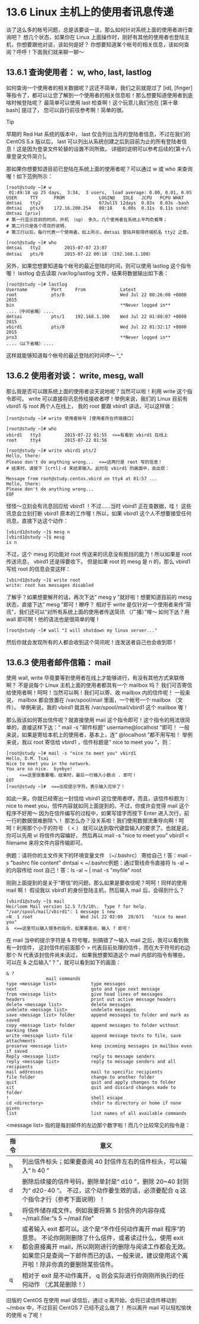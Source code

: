 # 13.6 Linux 主机上的使用者讯息传递

谈了这么多的帐号问题，总是该要谈一谈，那么如何针对系统上面的使用者进行查询吧？ 想几个状态，如果你在 Linux 上面操作时，刚好有其他的使用者也登陆主机，你想要跟他对谈，该如何是好？ 你想要知道某个帐号的相关信息，该如何查阅？呼呼！下面我们就来聊一聊～

## 13.6.1 查询使用者： w, who, last, lastlog

如何查询一个使用者的相关数据呢？这还不简单，我们之前就提过了 [id], [finger]等指令了，都可以让您了解到一个使用者的相关信息啦！那么想要知道使用者到底啥时候登陆呢？ 最简单可以使用 last 检查啊！这个玩意儿我们也在 [第十章 bash] 提过了， 您可以自行前往参考啊！简单的很。



> [!TIP]
> 早期的 Red Hat 系统的版本中， last 仅会列出当月的登陆者信息，不过在我们的 CentOS 5.x 版以后， last 可以列出从系统创建之后到目前为止的所有登陆者信息！这是因为登录文件轮替的设置不同所致。 详细的说明可以参考后续的[第十八章登录文件简介]。

那如果你想要知道目前已登陆在系统上面的使用者呢？可以通过 w 或 who 来查询喔！如下范例所示：

```shell
[root@study ~]# w
 01:49:18 up 25 days,  3:34,  3 users,  load average: 0.00, 0.01, 0.05
USER     TTY      FROM             LOGIN@   IDLE   JCPU   PCPU WHAT
dmtsai   tty2                      07Jul15 12days  0.03s  0.03s -bash
dmtsai   pts/0    172.16.200.254   00:18    6.00s  0.31s  0.11s sshd: dmtsai [priv]
# 第一行显示目前的时间、开机 （up） 多久，几个使用者在系统上平均负载等；
# 第二行只是各个项目的说明，
# 第三行以后，每行代表一个使用者。如上所示，dmtsai 登陆并取得终端机名 tty2 之意。

[root@study ~]# who
dmtsai   tty2         2015-07-07 23:07
dmtsai   pts/0        2015-07-22 00:18 （192.168.1.100）
```

另外，如果您想要知道每个帐号的最近登陆的时间，则可以使用 lastlog 这个指令喔！ lastlog 会去读取 /var/log/lastlog 文件，结果将数据输出如下表：

```shell
[root@study ~]# lastlog
Username         Port     From             Latest
root             pts/0                     Wed Jul 22 00:26:08 +0800 2015
bin                                        **Never logged in**
....（中间省略）....
dmtsai           pts/1    192.168.1.100    Wed Jul 22 01:08:07 +0800 2015
vbird1           pts/0                     Wed Jul 22 01:32:17 +0800 2015
pro3                                       **Never logged in**
....（以下省略）....
```

这样就能够知道每个帐号的最近登陆的时间啰～ ^\_^

## 13.6.2 使用者对谈： write, mesg, wall

那么我是否可以跟系统上面的使用者谈天说地呢？当然可以啦！利用 write 这个指令即可。 write 可以直接将讯息传给接收者啰！举例来说，我们的 Linux 目前有 vbird1 与 root 两个人在线上， 我的 root 要跟 vbird1 讲话，可以这样做：

```shell
[root@study ~]# write 使用者帐号 [使用者所在终端接口]

[root@study ~]# who
vbird1   tty3         2015-07-22 01:55  <==有看到 vbird1 在线上
root     tty4         2015-07-22 01:56  

[root@study ~]# write vbird1 pts/2
Hello, there:
Please don't do anything wrong...  <==这两行是 root 写的信息！
# 结束时，请按下 [crtl]-d 来结束输入。此时在 vbird1 的画面中，会出现：

Message from root@study.centos.vbird on tty4 at 01:57 ...
Hello, there:
Please don't do anything wrong...
EOF
```

怪怪～立刻会有讯息回应给 vbird1 ！不过......当时 vbird1 正在查数据，哇！ 这些讯息会立刻打断 vbird1 原本的工作喔！所以，如果 vbird1 这个人不想要接受任何讯息，直接下达这个动作：

```shell
[vbird1@study ~]$ mesg n
[vbird1@study ~]$ mesg
is n
```

不过，这个 mesg 的功能对 root 传送来的讯息没有抵挡的能力！所以如果是 root 传送讯息， vbird1 还是得要收下。 但是如果 root 的 mesg 是 n 的，那么 vbird1 写给 root 的信息会变这样：

```shell
[vbird1@study ~]$ write root
write: root has messages disabled
```

了解乎？如果想要解开的话，再次下达“ mesg y ”就好啦！想要知道目前的 mesg 状态，直接下达“ mesg ”即可！瞭呼？ 相对于 write 是仅针对一个使用者来传“简讯”，我们还可以“对所有系统上面的使用者传送简讯 （广播）”哩～ 如何下达？用 wall 即可啊！他的语法也是很简单的喔！

```shell
[root@study ~]# wall "I will shutdown my linux server..."
```

然后你就会发现所有的人都会收到这个简讯呢！连发送者自己也会收到耶！

## 13.6.3 使用者邮件信箱： mail

使用 wall, write 毕竟要等到使用者在线上才能够进行，有没有其他方式来联络啊？ 不是说每个 Linux 主机上面的使用者都具有一个 mailbox 吗？ 我们可否寄信给使用者啊！呵呵！当然可以啊！我们可以寄、收 mailbox 内的信件呢！ 一般来说， mailbox 都会放置在 /var/spool/mail 里面，一个帐号一个 mailbox （文件）。 举例来说，我的 vbird1 就具有 /var/spool/mail/vbird1 这个 mailbox 喔！

那么我该如何寄出信件呢？就直接使用 mail 这个指令即可！这个指令的用法很简单的，直接这样下达：“ mail -s "邮件标题" username@localhost ”即可！ 一般来说，如果是寄给本机上的使用者，基本上，连“ @localhost ”都不用写啦！ 举例来说，我以 root 寄信给 vbird1 ，信件标题是“ nice to meet you ”，则：

```shell
[root@study ~]# mail -s "nice to meet you" vbird1
Hello, D.M. Tsai
Nice to meet you in the network.
You are so nice.  byebye!
.    <==这里很重要喔，结束时，最后一行输入小数点 . 即可！
EOT
[root@study ~]#  <==出现提示字符，表示输入完毕了！
```

如此一来，你就已经寄出一封信给 vbird1 这位使用者啰，而且，该信件标题为： nice to meet you，信件内容就如同上面提到的。不过，你或许会觉得 mail 这个程序不好用～ 因为在信件编写的过程中，如果写错字而按下 Enter 进入次行，前一行的数据很难删除ㄟ！ 那怎么办？没关系啦！我们使用数据流重导向啊！呵呵！利用那个小于的符号 （ \< ） 就可以达到取代键盘输入的要求了。也就是说，你可以先用 vi 将信件内容编好， 然后再以 mail -s "nice to meet you" vbird1 \< filename 来将文件内容传输即可。

例题：请将你的主文件夹下的环境变量文件 （\~/.bashrc） 寄给自己！答：mail -s "bashrc file content" dmtsai \< \~/.bashrc例题：通过管线命令直接将 ls -al \~ 的内容传给 root 自己！答：ls -al \~ \| mail -s "myfile" root

刚刚上面提到的是关于“寄信”的问题，那么如果是要收信呢？呵呵！同样的使用 mail 啊！ 假设我以 vbird1 的身份登陆主机，然后输入 mail 后，会得到什么？

```shell
[vbird1@study ~]$ mail
Heirloom Mail version 12.5 7/5/10\.  Type ? for help.
"/var/spool/mail/vbird1": 1 message 1 new
>N  1 root                  Wed Jul 22 02:09  20/671   "nice to meet you"
&  <==这里可以输入很多的指令，如果要查阅，输入 ? 即可！
```

在 mail 当中的提示字符是 & 符号喔，别搞错了～输入 mail 之后，我可以看到我有一封信件， 这封信件的前面那个 \> 代表目前处理的信件，而在大于符号的右边那个 N 代表该封信件尚未读过， 如果我想要知道这个 mail 内部的指令有哪些，可以在 & 之后输入“ ? ”，就可以看到如下的画面：

```shell
& ?
               mail commands
type <message list>             type messages
next                            goto and type next message
from <message list>             give head lines of messages
headers                         print out active message headers
delete <message list>           delete messages
undelete <message list>         undelete messages
save <message list> folder      append messages to folder and mark as saved
copy <message list> folder      append messages to folder without marking them
write <message list> file       append message texts to file, save attachments
preserve <message list>         keep incoming messages in mailbox even if saved
Reply <message list>            reply to message senders
reply <message list>            reply to message senders and all recipients
mail addresses                  mail to specific recipients
file folder                     change to another folder
quit                            quit and apply changes to folder
xit                             quit and discard changes made to folder
!                               shell escape
cd <directory>                  chdir to directory or home if none given
list                            list names of all available commands
```

\<message list> 指的是每封邮件的左边那个数字啦！而几个比较常见的指令是：

| 指令 | 意义   |
|------|--------|
| h    | 列出信件标头；如果要查阅 40 封信件左右的信件标头，可以输入“ h 40 ” |
| d    | 删除后续接的信件号码，删除单封是“ d10 ”，删除 20\~40 封则为“ d20-40 ”。 不过，这个动作要生效的话，必须要配合 q 这个指令才行（参考下面说明）！ |
| s    | 将信件储存成文件。例如我要将第 5 封信件的内容存成 \~/mail.file:“s 5 \~/mail.file” |
| x    | 或者输入 exit 都可以。这个是“不作任何动作离开 mail 程序”的意思。 不论你刚刚删除了什么信件，或者读过什么，使用 exit 都会直接离开 mail，所以刚刚进行的删除与阅读工作都会无效。 如果您只是查阅一下邮件而已的话，一般来说，建议使用这个离开啦！除非你真的要删除某些信件。 |
| q    | 相对于 exit 是不动作离开， q 则会实际进行你刚刚所执行的任何动作 （尤其是删除！）  |

旧版的 CentOS 在使用 mail 读信后，通过 q 离开始，会将已读信件移动到 \~/mbox 中，不过目前 CentOS 7 已经不这么做了！ 所以离开 mail 可以轻松愉快的使用 q 了呢！